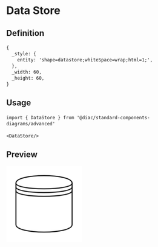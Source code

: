 # Data Store

## Definition

```
{
  _style: { 
    entity: 'shape=datastore;whiteSpace=wrap;html=1;',
  },
  _width: 60,
  _height: 60,
}
```

## Usage

```
import { DataStore } from '@diac/standard-components-diagrams/advanced'

<DataStore/>
```

## Preview

<img src="./data-store.png" width="200"/>
